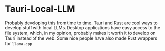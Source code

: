 # Tauri-Local-LLM

Probably developing this from time to time. Tauri and Rust are cool ways to develop stuff with local LLMs. Desktop applications have easy access to the file system, which, in my opinion, probably makes it worth it to develop on Tauri instead of the web. Some nice people have also made Rust wrappers for `llama.cpp`
